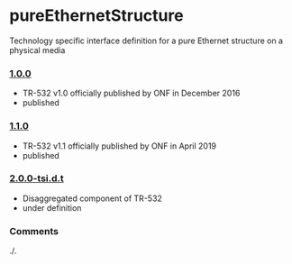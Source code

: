 # pureEthernetStructure
Technology specific interface definition for a pure Ethernet structure on a physical media

### [1.0.0](../../tree/TR532v1_0)
- TR-532 v1.0 officially published by ONF in December 2016
- published

### [1.1.0](../../tree/TR532v1_1)
- TR-532 v1.1 officially published by ONF in April 2019
- published

### [2.0.0-tsi.d.t](../../tree/tsi)
- Disaggregated component of TR-532
- under definition

### Comments
./.
